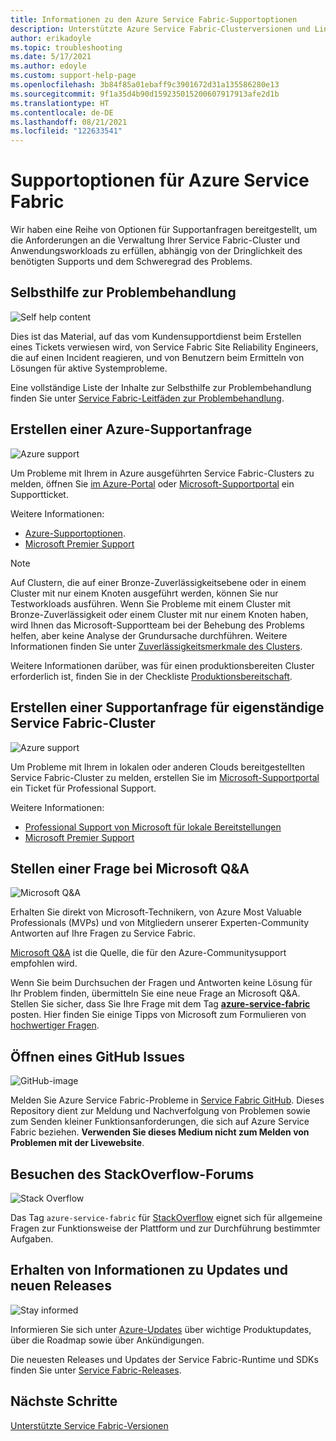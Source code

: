 ```yaml
---
title: Informationen zu den Azure Service Fabric-Supportoptionen
description: Unterstützte Azure Service Fabric-Clusterversionen und Links zu Dateisupporttickets
author: erikadoyle
ms.topic: troubleshooting
ms.date: 5/17/2021
ms.author: edoyle
ms.custom: support-help-page
ms.openlocfilehash: 3b84f85a01ebaff9c3901672d31a135586280e13
ms.sourcegitcommit: 9f1a35d4b90d159235015200607917913afe2d1b
ms.translationtype: HT
ms.contentlocale: de-DE
ms.lasthandoff: 08/21/2021
ms.locfileid: "122633541"
---
```

# <a name="azure-service-fabric-support-options"></a>Supportoptionen für Azure Service Fabric

Wir haben eine Reihe von Optionen für Supportanfragen bereitgestellt, um die Anforderungen an die Verwaltung Ihrer Service Fabric-Cluster und Anwendungsworkloads zu erfüllen, abhängig von der Dringlichkeit des benötigten Supports und dem Schweregrad des Problems.

## <a name="self-help-troubleshooting"></a>Selbsthilfe zur Problembehandlung
<div class='icon is-large'>
    <img alt='Self help content' src='./media/logos/doc-logo.png'>
</div>

Dies ist das Material, auf das vom Kundensupportdienst beim Erstellen eines Tickets verwiesen wird, von Service Fabric Site Reliability Engineers, die auf einen Incident reagieren, und von Benutzern beim Ermitteln von Lösungen für aktive Systemprobleme.

Eine vollständige Liste der Inhalte zur Selbsthilfe zur Problembehandlung finden Sie unter [Service Fabric-Leitfäden zur Problembehandlung](https://github.com/Azure/Service-Fabric-Troubleshooting-Guides).

## <a name="create-an-azure-support-request"></a>Erstellen einer Azure-Supportanfrage
<div class='icon is-large'>
    <img alt='Azure support' src='./media/logos/azure-logo.png'>
</div>

Um Probleme mit Ihrem in Azure ausgeführten Service Fabric-Clusters zu melden, öffnen Sie [im Azure-Portal](https://ms.portal.azure.com/#blade/Microsoft_Azure_Support/HelpAndSupportBlade/overview) oder [Microsoft-Supportportal](https://support.microsoft.com/oas/default.aspx?prid=16146) ein Supportticket.

Weitere Informationen:

- [Azure-Supportoptionen](https://azure.microsoft.com/support/plans/?b=16.44).
- [Microsoft Premier Support](https://support.microsoft.com/premier)

> [!Note]
> Auf Clustern, die auf einer Bronze-Zuverlässigkeitsebene oder in einem Cluster mit nur einem Knoten ausgeführt werden, können Sie nur Testworkloads ausführen. Wenn Sie Probleme mit einem Cluster mit Bronze-Zuverlässigkeit oder einem Cluster mit nur einem Knoten haben, wird Ihnen das Microsoft-Supportteam bei der Behebung des Problems helfen, aber keine Analyse der Grundursache durchführen. Weitere Informationen finden Sie unter [Zuverlässigkeitsmerkmale des Clusters](./service-fabric-cluster-capacity.md#reliability-characteristics-of-the-cluster).
>
> Weitere Informationen darüber, was für einen produktionsbereiten Cluster erforderlich ist, finden Sie in der Checkliste [Produktionsbereitschaft](./service-fabric-production-readiness-checklist.md).

<a id="getlivesitesupportonprem"></a>

## <a name="create-a-support-request-for-standalone-service-fabric-clusters"></a>Erstellen einer Supportanfrage für eigenständige Service Fabric-Cluster
<div class='icon is-large'>
    <img alt='Azure support' src='./media/logos/azure-logo.png'>
</div>

Um Probleme mit Ihrem in lokalen oder anderen Clouds bereitgestellten Service Fabric-Cluster zu melden, erstellen Sie im [Microsoft-Supportportal](https://portal.azure.com/#blade/Microsoft_Azure_Support/HelpAndSupportBlade/overview) ein Ticket für Professional Support.

Weitere Informationen:

- [Professional Support von Microsoft für lokale Bereitstellungen](https://support.microsoft.com/en-us/gp/offerprophone?wa=wsignin1.0)
- [Microsoft Premier Support](https://support.microsoft.com/en-us/premier)

## <a name="post-a-question-to-microsoft-qa"></a>Stellen einer Frage bei Microsoft Q&A
<div class='icon is-large'>
    <img alt='Microsoft Q&A' src='./media/logos/microsoft-logo.png'>
</div>   

Erhalten Sie direkt von Microsoft-Technikern, von Azure Most Valuable Professionals (MVPs) und von Mitgliedern unserer Experten-Community Antworten auf Ihre Fragen zu Service Fabric.

[Microsoft Q&A](/answers/topics/azure-service-fabric.html) ist die Quelle, die für den Azure-Communitysupport empfohlen wird.

Wenn Sie beim Durchsuchen der Fragen und Antworten keine Lösung für Ihr Problem finden, übermitteln Sie eine neue Frage an Microsoft Q&A. Stellen Sie sicher, dass Sie Ihre Frage mit dem Tag [**azure-service-fabric**](/answers/topics/azure-service-fabric.html) posten. Hier finden Sie einige Tipps von Microsoft zum Formulieren von [hochwertiger Fragen](/answers/articles/24951/how-to-write-a-quality-question.html).

## <a name="open-a-github-issue"></a>Öffnen eines GitHub Issues
<div class='icon is-large'>
    <img alt='GitHub-image' src='./media/logos/github-logo.png'>
</div>

Melden Sie Azure Service Fabric-Probleme in [Service Fabric GitHub](https://github.com/microsoft/service-fabric/issues). Dieses Repository dient zur Meldung und Nachverfolgung von Problemen sowie zum Senden kleiner Funktionsanforderungen, die sich auf Azure Service Fabric beziehen. **Verwenden Sie dieses Medium nicht zum Melden von Problemen mit der Livewebsite**.

## <a name="check-the-stackoverflow-forum"></a>Besuchen des StackOverflow-Forums
<div class='icon is-large'>
    <img alt='Stack Overflow' src='./media/logos/stack-overflow-logo.png'>
</div>

Das Tag `azure-service-fabric` für [StackOverflow][stackoverflow] eignet sich für allgemeine Fragen zur Funktionsweise der Plattform und zur Durchführung bestimmter Aufgaben.

## <a name="stay-informed-of-updates-and-new-releases"></a>Erhalten von Informationen zu Updates und neuen Releases

<div class='icon is-large'>
    <img alt='Stay informed' src='./media/logos/updates-logo.png'>
</div>

Informieren Sie sich unter [Azure-Updates](https://azure.microsoft.com/updates/?product=service-fabric) über wichtige Produktupdates, über die Roadmap sowie über Ankündigungen.

Die neuesten Releases und Updates der Service Fabric-Runtime und SDKs finden Sie unter [Service Fabric-Releases](release-notes.md).



## <a name="next-steps"></a>Nächste Schritte

[Unterstützte Service Fabric-Versionen](service-fabric-versions.md)

<!--references-->
[Microsoft Q&A question page]: /answers/topics/azure-service-fabric.html
[stackoverflow]: https://stackoverflow.com/questions/tagged/azure-service-fabric
[uservoice-forum]: https://feedback.azure.com/forums/293901-service-fabric
[acom-docs]: ./index.yml
[sample-repos]: /samples/browse/?products=azure
